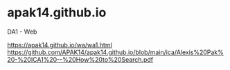 # apak14.github.io
DA1 - Web

https://apak14.github.io/wa/wa1.html
https://github.com/APAK14/apak14.github.io/blob/main/ica/Alexis%20Pak%20-%20ICA1%20--%20How%20to%20Search.pdf

